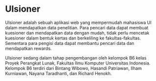 # UIsioner

UIsioner adalah sebuah aplikasi web yang mempermudah mahasiswa UI dalam mendapatkan data penelitian. Para pencari data dapat membuat kuesioner dan mendapatkan data dengan mudah, tidak perlu mencetak kuesioner dalam bentuk kertas dan berkeliling ke fakultas-fakultas. Sementara para pengisi data dapat membantu pencari data dan mendapatkan rewards.

UIsioner sedang dalam tahap pengembangan oleh kelompok B6 kelas Proyek Perangkat Lunak, Fakultas Ilmu Komputer Universitas Indonesia. Kelompok B6 terdiri dari Bintang Wibowo, Hasandi Patriawan, Ilham Kurniawan, Nayana Taradhanti, dan Richard Henokh.
